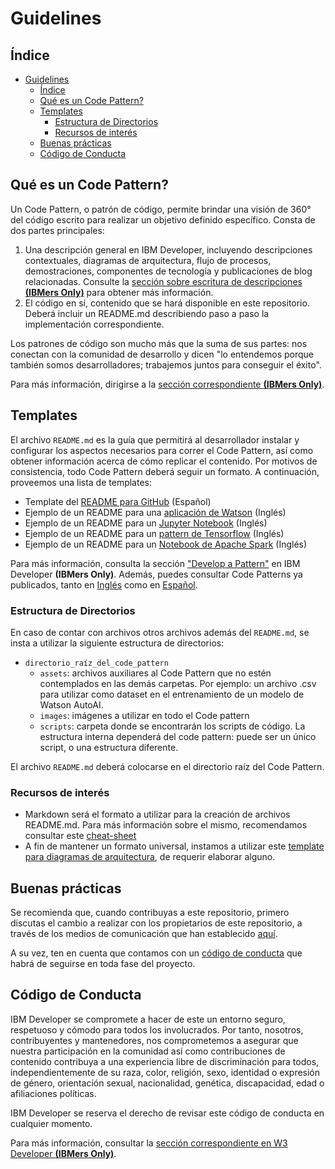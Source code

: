 # Guidelines

## Índice

- [Guidelines](#guidelines)
  - [Índice](#índice)
  - [Qué es un Code Pattern?](#qué-es-un-code-pattern)
  - [Templates](#templates)
    - [Estructura de Directorios](#estructura-de-directorios)
    - [Recursos de interés](#recursos-de-interés)
  - [Buenas prácticas](#buenas-prácticas)
  - [Código de Conducta](#código-de-conducta)

## Qué es un Code Pattern?

Un Code Pattern, o patrón de código, permite brindar una visión de 360° del código escrito para realizar un objetivo definido específico. Consta de dos partes principales:

1. Una descripción general en IBM Developer, incluyendo descripciones contextuales, diagramas de arquitectura, flujo de procesos, demostraciones, componentes de tecnología y publicaciones de blog relacionadas. Consulte la [sección sobre escritura de descripciones **(IBMers Only)**](https://w3.ibm.com/developer/docs/content/write-overview/) para obtener más información.
2. El código en sí, contenido que se hará disponible en este repositorio. Deberá incluir un README.md describiendo paso a paso la implementación correspondiente.

Los patrones de código son mucho más que la suma de sus partes: nos conectan con la comunidad de desarrollo y dicen "lo entendemos porque también somos desarrolladores; trabajemos juntos para conseguir el éxito".

Para más información, dirigirse a la [sección correspondiente **(IBMers Only)**](https://w3.ibm.com/developer/docs/content/code-patterns/).

## Templates

El archivo `README.md` es la guía que permitirá al desarrollador instalar y configurar los aspectos necesarios para correr el Code Pattern, así como obtener información acerca de cómo replicar el contenido. Por motivos de consistencia, todo Code Pattern deberá seguir un formato. A continuación, proveemos una lista de templates:

- Template del [README para GitHub](TEMPLATE.md) (Español)
- Ejemplo de un README para una [aplicación de Watson](https://github.com/IBM/watson-banking-chatbot/blob/master/README.md) (Inglés)
- Ejemplo de un README para un [Jupyter Notebook](https://github.com/IBM/pixiedust-traffic-analysis/blob/master/README.md) (Inglés)
- Ejemplo de un README para un [pattern de Tensorflow](https://github.com/IBM/tensorflow-hangul-recognition/blob/master/README.md) (Inglés)
- Ejemplo de un README para un [Notebook de Apache Spark](https://github.com/IBM/elasticsearch-spark-recommender/blob/master/README.md) (Inglés)

Para más información, consulta la sección ["Develop a Pattern"](https://w3.ibm.com/developer/docs/content/develop-pattern/0) en IBM Developer **(IBMers Only)**. Además, puedes consultar Code Patterns ya publicados, tanto en [Inglés](https://developer.ibm.com/patterns/) como en [Español](https://developer.ibm.com/es/patterns/).

### Estructura de Directorios

En caso de contar con archivos otros archivos además del `README.md`, se insta a utilizar la siguiente estructura de directorios:

- `directorio_raíz_del_code_pattern`
  - `assets`: archivos auxiliares al Code Pattern que no estén contemplados en las demás carpetas. Por ejemplo: un archivo .csv para utilizar como dataset en el entrenamiento de un modelo de Watson AutoAI.
  - `images`: imágenes a utilizar en todo el Code pattern
  - `scripts`: carpeta donde se encontrarán los scripts de código. La estructura interna dependerá del code pattern: puede ser un único script, o una estructura diferente.

El archivo `README.md` deberá colocarse en el directorio raíz del Code Pattern.

### Recursos de interés

- Markdown será el formato a utilizar para la creación de archivos README.md. Para más información sobre el mismo, recomendamos consultar este [cheat-sheet](https://www.markdownguide.org/cheat-sheet/)
- A fin de mantener un formato universal, instamos a utilizar este [template para diagramas de arquitectura](https://github.ibm.com/IBMCode/IBMCodeContent/blob/master/docs/patterns/templates/pattern-architecture-diagrams.pptx), de requerir elaborar alguno.

## Buenas prácticas

Se recomienda que, cuando contribuyas a este repositorio, primero discutas el cambio a realizar con los propietarios de este repositorio, a través de los medios de comunicación que han establecido [aquí](../CONTRIBUITING.md).

A su vez, ten en cuenta que contamos con un [código de conducta](GUIDELINES.md#codigo-de-conducta) que habrá de seguirse en toda fase del proyecto.

## Código de Conducta

IBM Developer se compromete a hacer de este un entorno seguro, respetuoso y cómodo para todos los involucrados. Por tanto, nosotros, contribuyentes y mantenedores, nos comprometemos a asegurar que nuestra participación en la comunidad así como contribuciones de contenido contribuya a una experiencia libre de discriminación para todos, independientemente de su raza, color, religión, sexo, identidad o expresión de género, orientación sexual, nacionalidad, genética, discapacidad, edad o afiliaciones políticas.

IBM Developer se reserva el derecho de revisar este código de conducta en cualquier momento. 

Para más información, consultar la [sección correspondiente en W3 Developer **(IBMers Only)**](https://w3.ibm.com/developer/docs/events/code-conduct/).